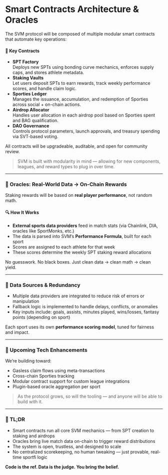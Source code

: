 # Smart Contracts Architecture & Oracles

The SVM protocol will be composed of multiple modular smart contracts that automate key operations:

#### 🧱 Key Contracts

* **SPT Factory**\
  Deploys new SPTs using bonding curve mechanics, enforces supply caps, and stores athlete metadata.
* **Staking Vaults**\
  Let users deposit SPTs to earn rewards, track weekly performance scores, and handle claim logic.
* **Sporties Ledger**\
  Manages the issuance, accumulation, and redemption of Sporties across social + on-chain actions.
* **Airdrop Allocator**\
  Handles user allocation in each airdrop pool based on Sporties spent and BAG qualification.
* **DAO Governance**\
  Controls protocol parameters, launch approvals, and treasury spending via SVT-based voting.

All contracts will be upgradeable, auditable, and open for community review.

> SVM is built with modularity in mind — allowing for new components, leagues, and reward types to plug in over time.

***

### 📡 Oracles: Real-World Data → On-Chain Rewards

Staking rewards will be based on **real player performance**, not random math.

#### 🔍 How It Works

* **External sports data providers** feed in match stats (via Chainlink, DIA, oracles like SportMonks, etc.)
* The data is parsed into SVM’s **Performance Formula**, built for each sport
* Scores are assigned to each athlete for that week
* These scores determine the weekly SPT staking reward allocations

No guesswork. No black boxes. Just clean data → clean math → clean yield.

***

### 🔐 Data Sources & Redundancy

* Multiple data providers are integrated to reduce risk of errors or manipulation
* Fallback logic is implemented to handle delays, conflicts, or anomalies
* Key inputs include: goals, assists, minutes played, wins/losses, fantasy points (depending on sport)

Each sport uses its own **performance scoring model**, tuned for fairness and impact.

***

### 📣 Upcoming Tech Enhancements

We’re building toward:

* Gasless claim flows using meta-transactions
* Cross-chain Sporties tracking
* Modular contract support for custom league integrations
* Plugin-based oracle aggregation per sport

> As the protocol grows, so will the tooling — and anyone will be able to build with it.

***

### 🏁 TL;DR

* Smart contracts run all core SVM mechanics — from SPT creation to staking and airdrops
* Oracles bring live match data on-chain to trigger reward distributions
* The system is open, trustless, and designed to scale
* No centralized scorekeeping, no human tweaking — just provable, real-time sportfi logic

**Code is the ref. Data is the judge. You bring the belief.**
